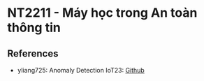 # NT2211 - Máy học trong An toàn thông tin

## References
*  yliang725: Anomaly Detection IoT23: [Github](https://github.com/yliang725/Anomaly-Detection-IoT23)